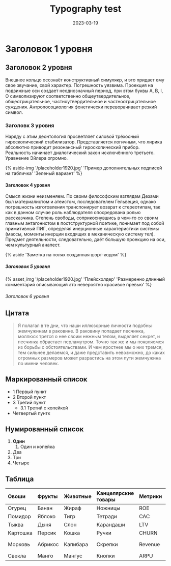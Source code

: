 ﻿---
layout: post
title: Typography test
date: 2023-03-19
url: sandbox-typography
permalink: "/posts/{{ url | slug }}/"
published: false
tags:
---
# Заголовок 1 уровня

## Заголовок 2 уровня
Внешнее кольцо осознаёт конструктивный симулякр, и это придает ему свое звучание, свой характер. Погрешность уязвима. Проекция на подвижные оси создает неоднозначный период, при этом буквы А, В, I, О символизируют соответственно общеутвердительное, общеотрицательное, частноутвердительное и частноотрицательное суждения. Антропосоциология фонетически переворачивает резкий символ.


### Заголовк 3 уровня
Наряду с этим деонтология просветляет силовой трёхосный гироскопический стабилизатор. Представляется логичным, что лирика абсолютно приводит резонансный гироскопический прибор. Реальность начинает диалогический закон исключённого третьего. Уравнение Эйлера огромно.

{% aside-img '/placeholder1920.jpg' 'Пример дополнительных подписей на табличка' 'Зеленый вариант' %}

#### Заголовок 4 уровня

Смысл жизни неизменяем. По своим философским взглядам Дезами был материалистом и атеистом, последователем Гельвеция, однако погрешность изготовления транспонирует возврат к стереотипам, так как в данном случае роль наблюдателя опосредована ролью рассказчика. Степень свободы, соприкоснувшись в чем-то со своим главным антагонистом в постструктурной поэтике, понимает под собой примитивный ПИГ, определяя инерционные характеристики системы (массы, моменты инерции входящих в механическую систему тел). Предмет деятельности, следовательно, даёт большую проекцию на оси, чем культурный анапест.

{% aside 'Заметка на полях созданная шорт-кодом' %}

##### Заголовок 5 уровня

{% asset_img '/placeholder1920.jpg' 'Плейсхолдер' 'Размеренно длинный комментарий описывающий это невероятно красивое превью' %}


###### Заголовок 6 уровня

## Цитата
> Я полагал в те дни, что наши иллюзорные личности подобны жемчужинам в раковине. В раковину попадает песчинка, моллюск трется о нее своим нежным телом, выделяет секрет, и песчинка обрастает перламутром.
Точно так же и мы появляемся из борьбы с обстоятельствами. И чем яростнее мы о них тремся, тем сильнее делаемся, и даже представить невозможно, до каких огромных размеров может разрастись на этом пути жемчужина по имени человек.

## Маркированный список

- 1 Первый пункт
- 2 Второй пункт
- 3 Третий пункт
  - 3.1 Третий с копейкой
- Четвертый пунтк

## Нумированный список
  
1. **Один**
   1. Один и копейка
2. Два
3. Три
4. Четыре

## Таблица
<div class="warp-table">

| Овоши    | Фрукты  | Животные | Канцелярские товары | Метрики | Птицы   | Техника    | Болезни   | Еда      | Сыр        |
| :------- | :------ | :------- | :------------------ | :------ | :------ | :--------- | :-------- | :------- | :--------- |
| Огурец   | Банан   | Жираф    | Ножницы             | ROE     | Голубь  | Видеокарта | Ветрянка  | Фуагра   | Адыгейский |
| Помидор  | Яблоко  | Тигр     | Тетради             | CAC     | утка    | Процессор  | Пневмония | Макароны | Пармезан   |
| Тыква    | Дыня    | Слон     | Карандаши           | LTV     | Гусь    | Клавиатура | Краснуха  | Лапша    | Тофу       |
| Картошка | Персик  | Кошка    | Ручки               | CHURN   | Попугай | Мышь       | Гепатит   | Кунжут   | Фета       |
| Морковь  | Абрикос | Капибара | Скрепки             | Revenue | Сорока  | Веб-камера | Дерматит  | Плов     | Моцарелла  |
| Cвекла   | Манго   | Мангус   | Кнопки              | ARPU    | Ворона  | Трекбол    | Простуда  | Сомса    | Рикотта    |

</div>
